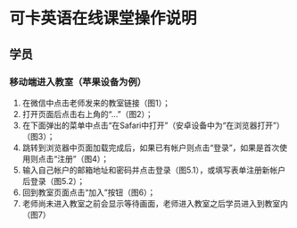 # 可卡英语在线课堂操作说明
## 学员
### 移动端进入教室（苹果设备为例）
1. 在微信中点击老师发来的教室链接（图1）；
2. 打开页面后点击右上角的“...”（图2）；
3. 在下面弹出的菜单中点击“在Safari中打开”（安卓设备中为“在浏览器打开”）（图3）；
4. 跳转到浏览器中页面加载完成后，如果已有帐户则点击“登录”，如果是首次使用则点击“注册”（图4）；
5. 输入自己帐户的邮箱地址和密码并点击登录（图5.1），或填写表单注册新帐户后登录（图5.2）；
6. 回到教室页面点击“加入”按钮（图6）；
7. 老师尚未进入教室之前会显示等待画面，老师进入教室之后学员进入到教室内（图7）
